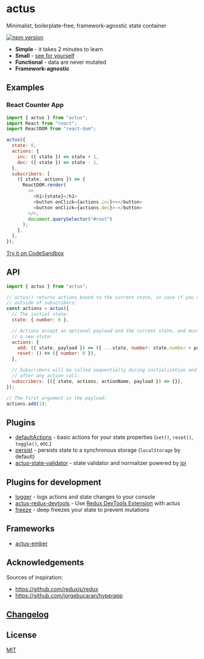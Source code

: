 # actus

Minimalist, boilerplate-free, framework-agnostic state container

[![npm version](https://img.shields.io/npm/v/actus.svg?style=flat-square)](https://www.npmjs.com/package/actus)

- **Simple** - it takes 2 minutes to learn
- **Small** - [see for yourself](https://bundlephobia.com/result?p=actus)
- **Functional** - data are never mutated
- **Framework-agnostic**

## Examples

### React Counter App

```js
import { actus } from "actus";
import React from "react";
import ReactDOM from "react-dom";

actus({
  state: 0,
  actions: {
    inc: ({ state }) => state + 1,
    dec: ({ state }) => state - 1,
  },
  subscribers: [
    ({ state, actions }) => {
      ReactDOM.render(
        <>
          <h1>{state}</h1>
          <button onClick={actions.inc}>+</button>
          <button onClick={actions.dec}>-</button>
        </>,
        document.querySelector("#root")
      );
    },
  ],
});
```

[Try it on CodeSandbox](https://codesandbox.io/s/actusreact-counter-app-example-y4p8e)

## API

```js
import { actus } from "actus";

// actus() returns actions bound to the current state, in case if you need them
// outside of subscribers:
const actions = actus({
  // The initial state:
  state: { number: 0 },

  // Actions accept an optional payload and the current state, and must return
  // a new state:
  actions: {
    add: ({ state, payload }) => ({ ...state, number: state.number + payload }),
    reset: () => ({ number: 0 }),
  },

  // Subscribers will be called sequentially during initialization and then
  // after any action call:
  subscribers: [({ state, actions, actionName, payload }) => {}],
});

// The first argument is the payload:
actions.add(1);
```

## Plugins

- [defaultActions](https://github.com/EvgenyOrekhov/actus/tree/master/packages/actus/src/plugins/defaultActions) - basic actions for your state properties (`set()`, `reset()`, `toggle()`, etc.)
- [persist](https://github.com/EvgenyOrekhov/actus/tree/master/packages/actus/src/plugins/persist) - persists state to a synchronous storage (`localStorage` by default)
- [actus-state-validator](https://github.com/EvgenyOrekhov/actus/tree/master/packages/actus-state-validator) - state validator and normalizer powered by [joi](https://github.com/hapijs/joi)

## Plugins for development

- [logger](https://github.com/EvgenyOrekhov/actus/tree/master/packages/actus/src/plugins/logger) - logs actions and state changes to your console
- [actus-redux-devtools](https://github.com/EvgenyOrekhov/actus/tree/master/packages/actus-redux-devtools) - Use [Redux DevTools Extension](https://github.com/zalmoxisus/redux-devtools-extension) with actus
- [freeze](https://github.com/EvgenyOrekhov/actus/tree/master/packages/actus/src/plugins/freeze) - deep freezes your state to prevent mutations

## Frameworks

- [actus-ember](https://github.com/EvgenyOrekhov/actus/tree/master/packages/actus-ember)

## Acknowledgements

Sources of inspiration:

- https://github.com/reduxjs/redux
- https://github.com/jorgebucaran/hyperapp

## [Changelog](https://github.com/EvgenyOrekhov/actus/releases)

## License

[MIT](/LICENSE)
